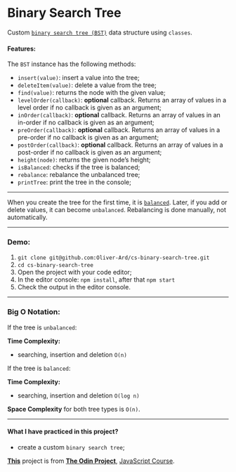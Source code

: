 # Binary Search Tree

Custom [`binary search tree (BST)`](https://en.wikipedia.org/wiki/Binary_search_tree) data structure using `classes`.

#### Features:

The `BST` instance has the following methods:

- `insert(value)`: insert a value into the tree;
- `deleteItem(value)`: delete a value from the tree;
- `find(value)`: returns the node with the given value;
- `levelOrder(callback)`: **optional** callback. Returns an array of values in a level order if no callback is given as an argument;
- `inOrder(callback)`: **optional** callback. Returns an array of values in an in-order if no callback is given as an argument;
- `preOrder(callback)`: **optional** callback. Returns an array of values in a pre-order if no callback is given as an argument;
- `postOrder(callback)`: **optional** callback. Returns an array of values in a post-order if no callback is given as an argument;
- `height(node)`: returns the given node’s height;
- `isBalanced`: checks if the tree is balanced;
- `rebalance`: rebalance the unbalanced tree;
- `printTree`: print the tree in the console;

---

When you create the tree for the first time, it is [`balanced`](https://www.geeksforgeeks.org/balanced-binary-tree/). Later, if you add or delete values, it can become `unbalanced`. Rebalancing is done manually, not automatically.

---

### Demo:

1. `git clone git@github.com:Oliver-Ard/cs-binary-search-tree.git`
2. `cd cs-binary-search-tree`
3. Open the project with your code editor;
4. In the editor console: `npm install`, after that `npm start`
5. Check the output in the editor console.

---

### Big O Notation:

If the tree is `unbalanced`:

**Time Complexity:**

- searching, insertion and deletion `O(n)`

If the tree is `balanced`:

**Time Complexity:**

- searching, insertion and deletion `O(log n)`

**Space Complexity** for both tree types is `O(n)`.

---

#### What I have practiced in this project?

- create a custom `binary search tree`;

**[This](https://www.theodinproject.com/lessons/javascript-binary-search-trees)** project is from **[The Odin Project](https://www.theodinproject.com/)**, [JavaScript Course](https://www.theodinproject.com/paths/full-stack-javascript/courses/javascript).
